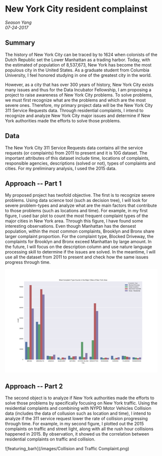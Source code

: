# New York City resident complainst
*Season Yang*  
*07-24-2017*  

## Summary

The history of New York City can be traced by to 1624 when colonists of the Dutch Republic set the Lower Manhattan as a trading harbor.  Today, with the estimated of population of 8,537,673, New York has become the most populous city in the United States.  As a graduate student from Columbia University, I feel honored studying in one of the greatest city in the world.  

However, as a city that has over 300 years of history, New York City exists many issues and thus for the Data Incubator Fellowship, I am proposing a project to raise awareness of New York City problems.  To solve problems, we must first recognize what are the problems and which are the most severe ones.  Therefore, my primary project data will be the New York City 311 Service Requests data.  Through residential complaints, I intend to recognize and analyze New York City major issues and determine if New York authorities made the efforts to solve those problems.


## Data

The New York City 311 Service Requests data contains all the service requests (or complaints) from 2011 to present and it is 10G dataset.  The important attributes of this dataset include time, locations of complaints, responsible agencies, descriptions (solved or not), types of complaints and cities.  For my preliminary analysis, I used the 2015 data.

## Approach -- Part 1
My proposed project has twofold objective.  The first is to recognize severe problems.  Using data science tool (such as decision tree), I will look for severe problem-types and analyze what are the main factors that contribute to those problems (such as locations and time).  For example, in my first figure, I used bar plot to count the most frequent complaint types of the major cities in New York area. Through this figure, I have found some interesting observations.  Even though Manhattan has the densest population, within the most common complaints, Brooklyn and Bronx share larger complaint proportion.  For the complaint type, Blocked Driveway, the complaints for Brooklyn and Bronx exceed Manhattan by large amount.  In the future, I will focus on the description column and use nature language processing skill to determine if the issues are solved.  In the meantime, I will use all the dataset from 2011 to present and check how the same issues progress through time.

![network_graph](/images/Most_Comp_City.png)


## Approach -- Part 2

The second object is to analyze if New York authorities made the efforts to solve those problems by specifically focusing on New York traffic.  Using the residential complaints and combining with NYPD Motor Vehicles Collision data (includes the data of collusion such as location and time), I intend to analyze if the 311 service request lower the rate of collision progressing through time.  For example, in my second figure, I plotted out the 2015 complaints on traffic and street light, along with all the rush hour collisions happened in 2015.  By observation, it showed us the correlation between residential complaints on traffic and collision. 

![featuring_barh](/images/Collision and Traffic Complaint.png)
